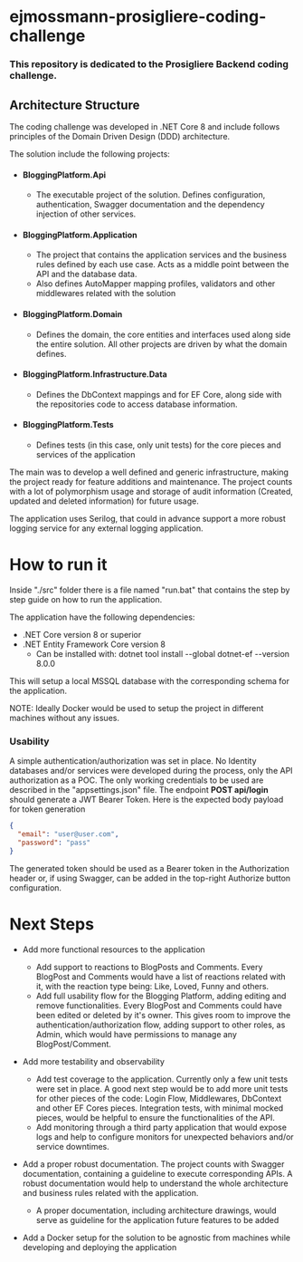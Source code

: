 # ejmossmann-prosigliere-coding-challenge

### This repository is dedicated to the Prosigliere Backend coding challenge.


## Architecture Structure

The coding challenge was developed in .NET Core 8 and include follows principles of the Domain Driven Design (DDD) architecture.

The solution include the following projects:
* #### BloggingPlatform.Api
    * The executable project of the solution. Defines configuration, authentication, Swagger documentation and the dependency injection of other services.
* #### BloggingPlatform.Application
    * The project that contains the application services and the business rules defined by each use case. Acts as a middle point between the API and the database data.
    * Also defines AutoMapper mapping profiles, validators and other middlewares related with the solution
* #### BloggingPlatform.Domain
    * Defines the domain, the core entities and interfaces used along side the entire solution. All other projects are driven by what the domain defines.
* #### BloggingPlatform.Infrastructure.Data
    * Defines the DbContext mappings and for EF Core, along side with the repositories code to access database information.
* #### BloggingPlatform.Tests
    * Defines tests (in this case, only unit tests) for the core pieces and services of the application

The main was to develop a well defined and generic infrastructure, making the project ready for feature additions and maintenance. The project counts with a lot of polymorphism usage and storage of audit information (Created, updated and deleted information) for future usage.

The application uses Serilog, that could in advance support a more robust logging service for any external logging application.

# How to run it
Inside "./src" folder there is a file named "run.bat" that contains the step by step guide on how to run the application.

The application have the following dependencies:
* .NET Core version 8 or superior
* .NET Entity Framework Core version 8 
    * Can be installed with: dotnet tool install --global dotnet-ef --version 8.0.0

This will setup a local MSSQL database with the corresponding schema for the application.

NOTE: Ideally Docker would be used to setup the project in different machines without any issues.

### Usability

A simple authentication/authorization was set in place. No Identity databases and/or services were developed during the process, only the API authorization as a POC.
The only working credentials to be used are described in the "appsettings.json" file. The endpoint **POST api/login** should generate a JWT Bearer Token.
Here is the expected body payload for token generation
```json
{
  "email": "user@user.com",
  "password": "pass"
}
```

The generated token should be used as a Bearer token in the Authorization header or, if using Swagger, can be added in the top-right Authorize button configuration.

# Next Steps
* Add more functional resources to the application
    * Add support to reactions to BlogPosts and Comments. Every BlogPost and Comments would have a list of reactions related with it, with the reaction type being: Like, Loved, Funny and others.
    * Add full usability flow for the Blogging Platform, adding editing and remove functionalities. Every BlogPost and Comments could have been edited or deleted by it's owner.
This gives room to improve the authentication/authorization flow, adding support to other roles, as Admin, which would have permissions to manage any BlogPost/Comment.

* Add more testability and observability
    * Add test coverage to the application. Currently only a few unit tests were set in place. A good next step would be to add more unit tests for other pieces of the code: Login Flow, Middlewares, DbContext and other EF Cores pieces. Integration tests, with minimal mocked pieces, would be helpful to ensure the functionalities of the API.
    * Add monitoring through a third party application that would expose logs and help to configure monitors for unexpected behaviors and/or service downtimes.

* Add a proper robust documentation. The project counts with Swagger documentation, containing a guideline to execute corresponding APIs. A robust documentation would help to understand the whole architecture and business rules related with the application.
    * A proper documentation, including architecture drawings, would serve as guideline for the application future features to be added

* Add a Docker setup for the solution to be agnostic from machines while developing and deploying the application